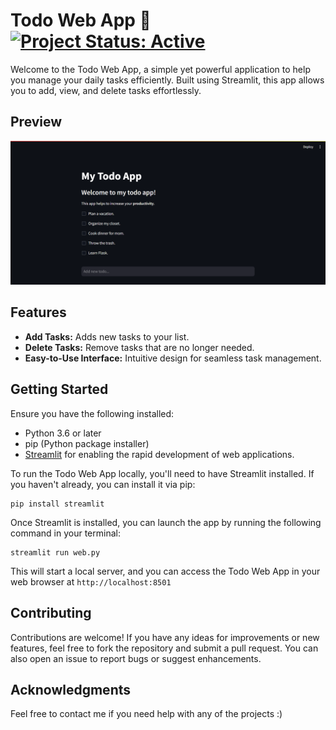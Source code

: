 # Todo Web App 📝 [![Project Status: Active](https://www.repostatus.org/badges/latest/active.svg)](https://www.repostatus.org/#active)
<p>
Welcome to the Todo Web App, 
a simple yet powerful application to help you manage your daily tasks efficiently. 
Built using Streamlit, this app allows you to add, view, and delete tasks effortlessly.</p>


## Preview

![Todo](https://github.com/kunal9960/todo-web-app/blob/master/Todo%20web%20app.png)


## Features

- **Add Tasks:** Adds new tasks to your list.
- **Delete Tasks:** Remove tasks that are no longer needed.
- **Easy-to-Use Interface:** Intuitive design for seamless task management.


## Getting Started

Ensure you have the following installed:

- Python 3.6 or later
- pip (Python package installer)
- [Streamlit](https://streamlit.io/) for enabling the rapid development of web applications.

To run the Todo Web App locally, you'll need to have Streamlit installed. If you haven't already, you can install it via pip:

```
pip install streamlit
```

Once Streamlit is installed, you can launch the app by running the following command in your terminal:
```
streamlit run web.py
```

This will start a local server, and you can access the Todo Web App in your web browser at `http://localhost:8501`

## Contributing
Contributions are welcome! If you have any ideas for improvements or new features, feel free to fork the repository and submit a pull request. You can also open an issue to report bugs or suggest enhancements.

## Acknowledgments
Feel free to contact me if you need help with any of the projects :)

